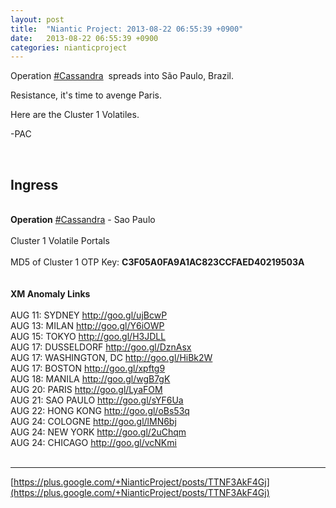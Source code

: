 ```yaml
---
layout: post
title:  "Niantic Project: 2013-08-22 06:55:39 +0900"
date:   2013-08-22 06:55:39 +0900
categories: nianticproject
---
```

Operation  [#Cassandra](https://plus.google.com/s/%23Cassandra "")  spreads into São Paulo, Brazil.

Resistance, it's time to avenge Paris.

Here are the Cluster 1 Volatiles.

-PAC<div class="shared"><br /><h2>Ingress</h2><br /><b>Operation</b>  <a rel="nofollow" class="ot-hashtag" href="https://plus.google.com/s/%23Cassandra">#Cassandra</a>  - Sao Paulo<br /><br />Cluster 1 Volatile Portals<br /><br />MD5 of Cluster 1 OTP Key: <b>C3F05A0FA9A1AC823CCFAED40219503A</b><br /><br /><br /><b>XM Anomaly Links</b><br /><br />AUG 11: SYDNEY <a href="http://goo.gl/ujBcwP" class="ot-anchor">http://goo.gl/ujBcwP</a> <br />AUG 13: MILAN <a href="http://goo.gl/Y6iOWP" class="ot-anchor">http://goo.gl/Y6iOWP</a><br />AUG 15: TOKYO <a href="http://goo.gl/H3JDLL" class="ot-anchor">http://goo.gl/H3JDLL</a> <br />AUG 17: DUSSELDORF <a href="http://goo.gl/DznAsx" class="ot-anchor">http://goo.gl/DznAsx</a> <br />AUG 17: WASHINGTON, DC <a href="http://goo.gl/HiBk2W" class="ot-anchor">http://goo.gl/HiBk2W</a> <br />AUG 17: BOSTON <a href="http://goo.gl/xpftg9" class="ot-anchor">http://goo.gl/xpftg9</a> <br />AUG 18: MANILA <a href="http://goo.gl/wgB7gK" class="ot-anchor">http://goo.gl/wgB7gK</a> <br />AUG 20: PARIS <a href="http://goo.gl/LyaFOM" class="ot-anchor">http://goo.gl/LyaFOM</a> <br />AUG 21: SAO PAULO <a href="http://goo.gl/sYF6Ua" class="ot-anchor">http://goo.gl/sYF6Ua</a> <br />AUG 22: HONG KONG <a href="http://goo.gl/oBs53q" class="ot-anchor">http://goo.gl/oBs53q</a> <br />AUG 24: COLOGNE <a href="http://goo.gl/lMN6bj" class="ot-anchor">http://goo.gl/lMN6bj</a> <br />AUG 24: NEW YORK <a href="http://goo.gl/2uChqm" class="ot-anchor">http://goo.gl/2uChqm</a> <br />AUG 24: CHICAGO <a href="http://goo.gl/vcNKmi" class="ot-anchor">http://goo.gl/vcNKmi</a> <br /><br /></div>
- - -
[https://plus.google.com/+NianticProject/posts/TTNF3AkF4Gj](https://plus.google.com/+NianticProject/posts/TTNF3AkF4Gj)
